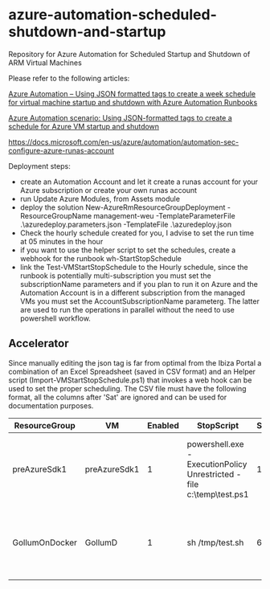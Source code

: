 # azure-automation-scheduled-shutdown-and-startup
Repository for Azure Automation for Scheduled Startup and Shutdown of ARM Virtual Machines

Please refer to the following articles:

[Azure Automation – Using JSON formatted tags to create a week schedule for virtual machine startup and shutdown with Azure Automation Runbooks](https://blogs.technet.microsoft.com/paulomarques/2016/06/20/azure-automation-using-json-formatted-tags-to-create-a-week-schedule-for-virtual-machine-startup-and-shutdown-with-azure-automation-runbooks/)

[Azure Automation scenario: Using JSON-formatted tags to create a schedule for Azure VM startup and shutdown](https://azure.microsoft.com/en-us/documentation/articles/automation-scenario-start-stop-vm-wjson-tags/)

https://docs.microsoft.com/en-us/azure/automation/automation-sec-configure-azure-runas-account

Deployment steps:

- create an Automation Account and let it create a runas account for your Azure subscription or create your own runas account
- run Update Azure Modules, from Assets module
- deploy the solution New-AzureRmResourceGroupDeployment -ResourceGroupName management-weu -TemplateParameterFile .\azuredeploy.parameters.json -TemplateFile .\azuredeploy.json
- Check the hourly schedule created for you, I advise to set the run time at 05 minutes in the hour
- if you want to use the helper script to set the schedules, create a webhook for the runbook wh-StartStopSchedule
- link the Test-VMStartStopSchedule to the Hourly schedule, since the runbook is potentially multi-subscription you must set the subscriptionName parameters and if you plan to run it on Azure and the Automation Account is in a different subscription from the managed VMs you must set the AccountSubscriptionName parameterg. The latter are used to run the operations in parallel without the need to use powershell workflow.

## Accelerator

Since manually editing the json tag is far from optimal from the Ibiza Portal a combination of an Excel Spreadsheet (saved in CSV format) and an Helper script (Import-VMStartStopSchedule.ps1) that invokes a web hook can be used to set the proper scheduling.
The CSV file must have the following format, all the columns after 'Sat' are ignored and can be used for documentation purposes.

| ResourceGroup | VM | Enabled | StopScript | ScriptTimeout | TimeZone | Sun | Mon | Tue | Wed | Thu | Fri | Sat | Description | Notes |
|----|----|----|----|----|----|----|----|----|----|----|----|----|----|----|
|preAzureSdk1|preAzureSdk1|1|powershell.exe -ExecutionPolicy Unrestricted -file c:\\temp\\test.ps1|150|Central European Standard Time|0&#124;0|8&#124;20|8&#124;20|8&#124;20|8&#124;20|8&#124;20|0&#124;0|turned off 8:00 PM --> 8:00 AM (Alway Saturday and Sunday)|||	
|GollumOnDocker|GollumD|1|sh /tmp/test.sh|60|Central European Standard Time|0&#124;0|8&#124;20|8&#124;20|8&#124;20|8&#124;20|8&#124;20|0&#124;0|turned off 8:00 PM --> 8:00 AM (Alway Saturday and Sunday)|||

